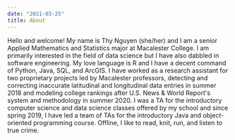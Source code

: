 ```yaml
---
date: "2021-03-25"
title: About
---
```


Hello and welcome! My name is Thy Nguyen (she/her) and I am a senior Applied Mathematics and Statistics major at Macalester College. I am primarily interested in the field of data science but I have also dabbled in software engineering. My love language is R and I have a decent command of Python, Java, SQL, and ArcGIS. I have worked as a research assistant for two proprietary projects led by Macalester professors, detecting and correcting inaccurate latitudinal and longitudinal data entries in summer 2018 and modeling college rankings after U.S. News & World Report's system and methodology in summer 2020. I was a TA for the introductory computer science and data science classes offered by my school and since spring 2019, I have led a team of TAs for the introductory Java and object-oriented programming course. Offline, I like to read, knit, run, and listen to true crime.
